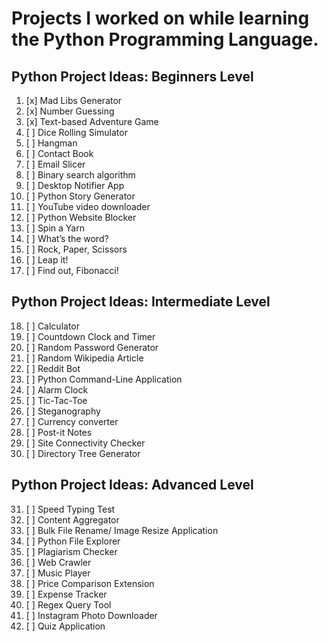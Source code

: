 # Projects I worked on while learning the Python Programming Language.

## Python Project Ideas: Beginners Level

1. [x] Mad Libs Generator
2. [x] Number Guessing
3. [x] Text-based Adventure Game
4. [ ] Dice Rolling Simulator
5. [ ] Hangman
6. [ ] Contact Book
7. [ ] Email Slicer
8. [ ] Binary search algorithm
9. [ ] Desktop Notifier App
10. [ ] Python Story Generator
11. [ ] YouTube video downloader
12. [ ] Python Website Blocker
13. [ ] Spin a Yarn
14. [ ] What’s the word?
15. [ ] Rock, Paper, Scissors
16. [ ] Leap it!
17. [ ] Find out, Fibonacci!

## Python Project Ideas: Intermediate Level

18. [ ] Calculator
19. [ ] Countdown Clock and Timer
20. [ ] Random Password Generator
21. [ ] Random Wikipedia Article
22. [ ] Reddit Bot
23. [ ] Python Command-Line Application
24. [ ] Alarm Clock
25. [ ] Tic-Tac-Toe
26. [ ] Steganography
27. [ ] Currency converter
28. [ ] Post-it Notes
29. [ ] Site Connectivity Checker
30. [ ] Directory Tree Generator

## Python Project Ideas: Advanced Level

31. [ ] Speed Typing Test
32. [ ] Content Aggregator
33. [ ] Bulk File Rename/ Image Resize Application
34. [ ] Python File Explorer
35. [ ] Plagiarism Checker
36. [ ] Web Crawler
37. [ ] Music Player
38. [ ] Price Comparison Extension
39. [ ] Expense Tracker
40. [ ] Regex Query Tool
41. [ ] Instagram Photo Downloader
42. [ ] Quiz Application
